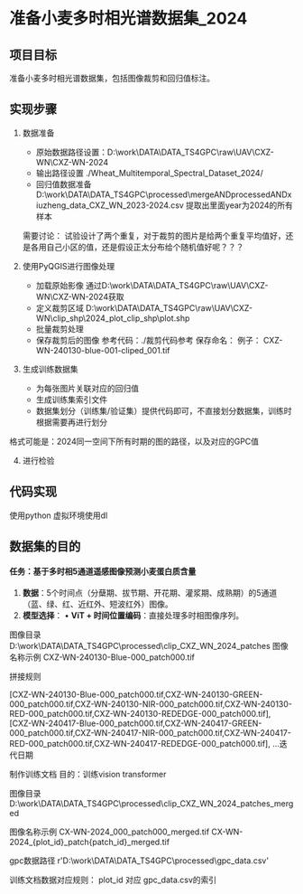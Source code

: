 # 准备小麦多时相光谱数据集_2024

## 项目目标
准备小麦多时相光谱数据集，包括图像裁剪和回归值标注。

## 实现步骤

1. 数据准备
   - 原始数据路径设置：D:\work\DATA\DATA_TS4GPC\raw\UAV\CXZ-WN\CXZ-WN-2024
   - 输出路径设置
   ./Wheat_Multitemporal_Spectral_Dataset_2024/
   - 回归值数据准备
   D:\work\DATA\DATA_TS4GPC\processed\mergeANDprocessedANDxiuzheng_data_CXZ_WN_2023-2024.csv
   提取出里面year为2024的所有样本

   需要讨论：
   试验设计了两个重复，对于裁剪的图片是给两个重复平均值好，还是各用自己小区的值，还是假设正太分布给个随机值好呢？？？

2. 使用PyQGIS进行图像处理
   - 加载原始影像
   通过D:\work\DATA\DATA_TS4GPC\raw\UAV\CXZ-WN\CXZ-WN-2024获取
   - 定义裁剪区域
   D:\work\DATA\DATA_TS4GPC\raw\UAV\CXZ-WN\clip_shp\2024_plot_clip_shp\plot.shp
   - 批量裁剪处理
   - 保存裁剪后的图像
参考代码：./裁剪代码参考
保存命名：
例子：
CXZ-WN-240130-blue-001-cliped_001.tif

3. 生成训练数据集
   - 为每张图片关联对应的回归值
   - 生成训练集索引文件
   - 数据集划分（训练集/验证集）提供代码即可，不直接划分数据集，训练时根据需要再进行划分

格式可能是：2024同一空间下所有时期的图的路径，以及对应的GPC值

4. 进行检验

## 代码实现
使用python
虚拟环境使用dl

## 数据集的目的
#### **任务**：基于多时相5通道遥感图像预测小麦蛋白质含量
1. **数据**：5个时间点（分蘖期、拔节期、开花期、灌浆期、成熟期）的5通道（蓝、绿、红、近红外、短波红外）图像。
2. **模型选择**：
   • **ViT + 时间位置编码**：直接处理多时相图像序列。

图像目录
D:\work\DATA\DATA_TS4GPC\processed\clip_CXZ_WN_2024_patches
图像名称示例
CXZ-WN-240130-Blue-000_patch000.tif

拼接规则

[CXZ-WN-240130-Blue-000_patch000.tif,CXZ-WN-240130-GREEN-000_patch000.tif,CXZ-WN-240130-NIR-000_patch000.tif,CXZ-WN-240130-RED-000_patch000.tif,CXZ-WN-240130-REDEDGE-000_patch000.tif],
[CXZ-WN-240417-Blue-000_patch000.tif,CXZ-WN-240417-GREEN-000_patch000.tif,CXZ-WN-240417-NIR-000_patch000.tif,CXZ-WN-240417-RED-000_patch000.tif,CXZ-WN-240417-REDEDGE-000_patch000.tif],
...迭代日期

制作训练文档
目的：训练vision transformer

图像目录
D:\work\DATA\DATA_TS4GPC\processed\clip_CXZ_WN_2024_patches_merged

图像名称示例
CX-WN-2024_000_patch000_merged.tif
CX-WN-2024_{plot_id}_patch{patch_id}_merged.tif

gpc数据路径
r'D:\work\DATA\DATA_TS4GPC\processed\gpc_data.csv'

训练文档数据对应规则：
plot_id 对应 gpc_data.csv的索引
